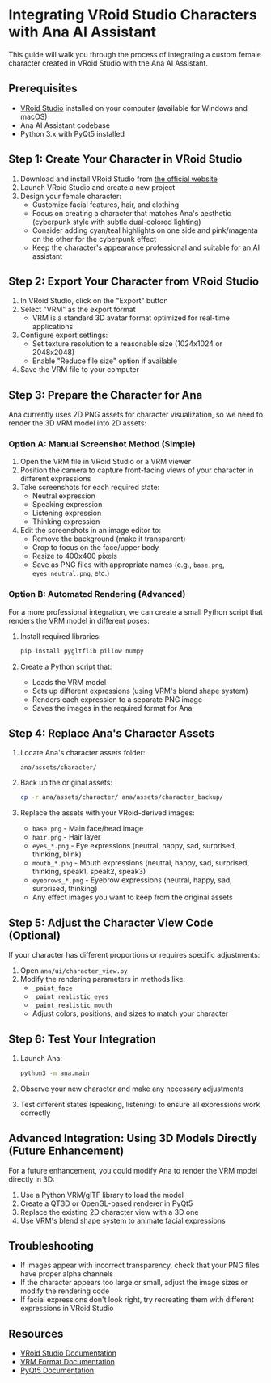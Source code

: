 # Integrating VRoid Studio Characters with Ana AI Assistant

This guide will walk you through the process of integrating a custom female character created in VRoid Studio with the Ana AI Assistant.

## Prerequisites

- [VRoid Studio](https://vroid.com/en/studio) installed on your computer (available for Windows and macOS)
- Ana AI Assistant codebase
- Python 3.x with PyQt5 installed

## Step 1: Create Your Character in VRoid Studio

1. Download and install VRoid Studio from [the official website](https://vroid.com/en/studio)
2. Launch VRoid Studio and create a new project
3. Design your female character:
   - Customize facial features, hair, and clothing
   - Focus on creating a character that matches Ana's aesthetic (cyberpunk style with subtle dual-colored lighting)
   - Consider adding cyan/teal highlights on one side and pink/magenta on the other for the cyberpunk effect
   - Keep the character's appearance professional and suitable for an AI assistant

## Step 2: Export Your Character from VRoid Studio

1. In VRoid Studio, click on the "Export" button
2. Select "VRM" as the export format
   - VRM is a standard 3D avatar format optimized for real-time applications
3. Configure export settings:
   - Set texture resolution to a reasonable size (1024x1024 or 2048x2048)
   - Enable "Reduce file size" option if available
4. Save the VRM file to your computer

## Step 3: Prepare the Character for Ana

Ana currently uses 2D PNG assets for character visualization, so we need to render the 3D VRM model into 2D assets:

### Option A: Manual Screenshot Method (Simple)

1. Open the VRM file in VRoid Studio or a VRM viewer
2. Position the camera to capture front-facing views of your character in different expressions
3. Take screenshots for each required state:
   - Neutral expression
   - Speaking expression
   - Listening expression
   - Thinking expression
4. Edit the screenshots in an image editor to:
   - Remove the background (make it transparent)
   - Crop to focus on the face/upper body
   - Resize to 400x400 pixels
   - Save as PNG files with appropriate names (e.g., `base.png`, `eyes_neutral.png`, etc.)

### Option B: Automated Rendering (Advanced)

For a more professional integration, we can create a small Python script that renders the VRM model in different poses:

1. Install required libraries:
   ```bash
   pip install pygltflib pillow numpy
   ```

2. Create a Python script that:
   - Loads the VRM model
   - Sets up different expressions (using VRM's blend shape system)
   - Renders each expression to a separate PNG image
   - Saves the images in the required format for Ana

## Step 4: Replace Ana's Character Assets

1. Locate Ana's character assets folder:
   ```
   ana/assets/character/
   ```

2. Back up the original assets:
   ```bash
   cp -r ana/assets/character/ ana/assets/character_backup/
   ```

3. Replace the assets with your VRoid-derived images:
   - `base.png` - Main face/head image
   - `hair.png` - Hair layer
   - `eyes_*.png` - Eye expressions (neutral, happy, sad, surprised, thinking, blink)
   - `mouth_*.png` - Mouth expressions (neutral, happy, sad, surprised, thinking, speak1, speak2, speak3)
   - `eyebrows_*.png` - Eyebrow expressions (neutral, happy, sad, surprised, thinking)
   - Any effect images you want to keep from the original assets

## Step 5: Adjust the Character View Code (Optional)

If your character has different proportions or requires specific adjustments:

1. Open `ana/ui/character_view.py`
2. Modify the rendering parameters in methods like:
   - `_paint_face`
   - `_paint_realistic_eyes`
   - `_paint_realistic_mouth`
   - Adjust colors, positions, and sizes to match your character

## Step 6: Test Your Integration

1. Launch Ana:
   ```bash
   python3 -m ana.main
   ```

2. Observe your new character and make any necessary adjustments
3. Test different states (speaking, listening) to ensure all expressions work correctly

## Advanced Integration: Using 3D Models Directly (Future Enhancement)

For a future enhancement, you could modify Ana to render the VRM model directly in 3D:

1. Use a Python VRM/glTF library to load the model
2. Create a QT3D or OpenGL-based renderer in PyQt5
3. Replace the existing 2D character view with a 3D one
4. Use VRM's blend shape system to animate facial expressions

## Troubleshooting

- If images appear with incorrect transparency, check that your PNG files have proper alpha channels
- If the character appears too large or small, adjust the image sizes or modify the rendering code
- If facial expressions don't look right, try recreating them with different expressions in VRoid Studio

## Resources

- [VRoid Studio Documentation](https://vroid.com/en/studio)
- [VRM Format Documentation](https://vrm.dev/en/)
- [PyQt5 Documentation](https://www.riverbankcomputing.com/static/Docs/PyQt5/) 